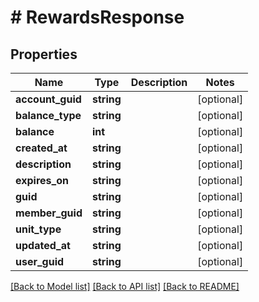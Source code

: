 # # RewardsResponse

## Properties

Name | Type | Description | Notes
------------ | ------------- | ------------- | -------------
**account_guid** | **string** |  | [optional]
**balance_type** | **string** |  | [optional]
**balance** | **int** |  | [optional]
**created_at** | **string** |  | [optional]
**description** | **string** |  | [optional]
**expires_on** | **string** |  | [optional]
**guid** | **string** |  | [optional]
**member_guid** | **string** |  | [optional]
**unit_type** | **string** |  | [optional]
**updated_at** | **string** |  | [optional]
**user_guid** | **string** |  | [optional]

[[Back to Model list]](../../README.md#models) [[Back to API list]](../../README.md#endpoints) [[Back to README]](../../README.md)

